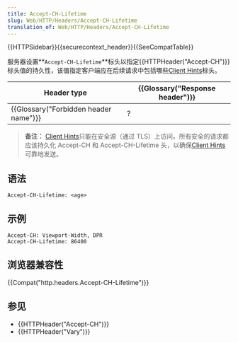 ```yaml
---
title: Accept-CH-Lifetime
slug: Web/HTTP/Headers/Accept-CH-Lifetime
translation_of: Web/HTTP/Headers/Accept-CH-Lifetime
---
```

{{HTTPSidebar}}{{securecontext_header}}{{SeeCompatTable}}

服务器设置**`Accept-CH-Lifetime`**标头以指定{{HTTPHeader("Accept-CH")}}标头值的持久性，该值指定客户端应在后续请求中包括哪些[Client Hints](/zh-CN/docs/Glossary/Client_hints)标头。

| Header type                                      | {{Glossary("Response header")}} |
| ------------------------------------------------ | ---------------------------------------- |
| {{Glossary("Forbidden header name")}} | ?                                        |

> **备注：** [Client Hints](/zh-CN/docs/Glossary/Client_hints)只能在安全源（通过 TLS）上访问。所有安全的请求都应该持久化 Accept-CH 和 Accept-CH-Lifetime 头，以确保[Client Hints](/zh-CN/docs/Glossary/Client_hints)可靠地发送。

## 语法

```plain
Accept-CH-Lifetime: <age>
```

## 示例

```plain
Accept-CH: Viewport-Width, DPR
Accept-CH-Lifetime: 86400
```

## 浏览器兼容性

{{Compat("http.headers.Accept-CH-Lifetime")}}

## 参见

- {{HTTPHeader("Accept-CH")}}
- {{HTTPHeader("Vary")}}
